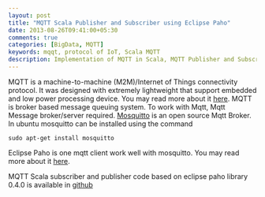 ```yaml
---
layout: post
title: "MQTT Scala Publisher and Subscriber using Eclipse Paho"
date: 2013-08-26T09:41:00+05:30
comments: true
categories: [BigData, MQTT]
keywords: mqqt, protocol of IoT, Scala MQTT 
description: Implementation of MQTT in Scala, MQTT Publisher and Subscriber
---
```

MQTT is a machine-to-machine (M2M)/Internet of Things connectivity protocol. It was designed with extremely lightweight that support embedded and low power processing device. You may read more about it [here](http://mqtt.org/). MQTT is broker based message queuing system. To work with Mqtt, Mqtt Message broker/server required. [Mosquitto](http://mosquitto.org/) is an open source Mqtt Broker. In ubuntu mosquitto can be installed using the command 
```
sudo apt-get install mosquitto
```
Eclipse Paho is one mqtt client work well with mosquitto. You may read more about it [here](http://www.eclipse.org/paho/).

MQTT Scala subscriber and publisher code based on eclipse paho library 0.4.0 is available in [github](https://github.com/prabeesh/MQTTScalaClient)
